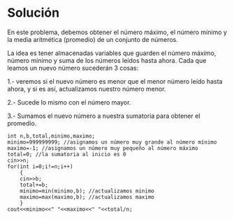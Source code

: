 # Solución

En este problema, debemos obtener el número máximo, el número mínimo y la media aritmética (promedio) de un conjunto de números.

La idea es tener almacenadas variables que guarden el número máximo, número mínimo y suma de los números leídos hasta ahora.
Cada que leamos un nuevo número sucederán 3 cosas:

1.- veremos si el nuevo número es menor que el menor número leído hasta ahora, y si es así, actualizamos nuestro número menor.

2.- Sucede lo mismo con el número mayor. 

3.- Sumamos el nuevo número a nuestra sumatoria para obtener el promedio.

	int n,b,total,minimo,maximo;
	minimo=999999999; //asignamos un número muy grande al número mínimo
	maximo=-1; //asignamos un número muy pequeño al número máximo
	total=0; //la sumatoria al inicio es 0
	cin>>n;
	for(int i=0;i!=n;i++)
		{
		cin>>b;
		total+=b;
		minimo=min(minimo,b); //actualizamos minimo
		maximo=max(maximo,b); //actualizamos maximo
		}
	cout<<minimo<<" "<<maximo<<" "<<total/n;

